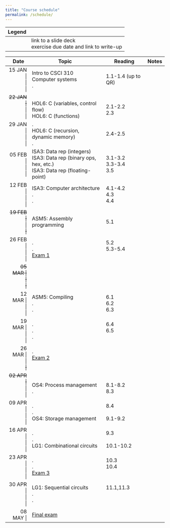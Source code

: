 ```yaml
---
title: "Course schedule"
permalink: /schedule/
---
```


| Legend |   |
| -----: | - |
| <span class="far fa-file-pdf"></span><br><span class="fas fa-pencil-alt"></span> | link to a slide deck<br>exercise due date and link to write-up |

| Date&nbsp;&nbsp;                 | Topic                                                                                                                             | Reading                          | Notes                                                        |
| -------------------------------: | --------------------------------------------------------------------------------------------------------------------------------- | -------------------------------- | ------------------------------------------------------------ |
| 15 JAN \|<br>\|<br>\|            | Intro to CSCI 310<br>Computer systems<br>.                                                                                        | <br>1.1-1.4 (up to QR)<br>&nbsp; | <br>[<span class="far fa-file-pdf"></span>][INTRO]<br>&nbsp; |
| <del>22 JAN \|</del><br>\|<br>\| | <br>HOL6: C (variables, control flow)<br>HOL6: C (functions)                                                                      | <br>2.1-2.2<br>2.3               | <br>[<span class="far fa-file-pdf"></span>][HOL6]<br>&nbsp;  |
| 29 JAN \|<br>\|<br>\|            | .<br>HOL6: C (recursion, dynamic memory)<br>.                                                                                     | <br>2.4-2.5<br>&nbsp;            |                                                              |
| 05 FEB \|<br>\|<br>\|            | ISA3: Data rep (integers)<br>ISA3: Data rep (binary ops, hex, etc.)<br>ISA3: Data rep (floating-point)                            | 3.1-3.2<br>3.3-3.4<br>3.5        | [<span class="far fa-file-pdf"></span>][ISA3-DATA]&nbsp;[<span class="fas fa-pencil-alt"></span>][EX1]<br><br>&nbsp; |
| 12 FEB \|<br>\|<br>\|            | ISA3: Computer architecture<br>.<br>.                                                                                             | 4.1-4.2<br>4.3<br>4.4            | [<span class="far fa-file-pdf"></span>][ISA3-ARCH]<br>[<span class="fas fa-pencil-alt"></span>][EX2]<br>&nbsp; |
| <del>19 FEB \|</del><br>\|<br><del>\|</del> | <br>ASM5: Assembly programming<br>&nbsp;                                                                               | <br>5.1<br>&nbsp;                | <br>[<span class="far fa-file-pdf"></span>][ASM5-ASM]<br>&nbsp; |
| 26 FEB \|<br>\|<br>\|            | .<br>.<br>[Exam 1]                                                                                                                | 5.2<br>5.3-5.4<br>&nbsp;         | [<span class="fas fa-pencil-alt"></span>][EX3]<br><br>&nbsp; |
| <del>05 MAR \|<br>\|<br>\|</del> |                                                                                                                                   |                                  |                                                              |
| 12 MAR \|<br>\|<br>\|            | ASM5: Compiling<br>.<br>.                                                                                                         | 6.1<br>6.2<br>6.3                | [<span class="far fa-file-pdf"></span>][ASM5-COMP]&nbsp;[<span class="fas fa-pencil-alt"></span>][EX4]<br><br>&nbsp; |
| 19 MAR \|<br>\|<br>\|            | .<br>.<br>.                                                                                                                       | 6.4<br>6.5<br>&nbsp;             | <br><br>[<span class="fas fa-pencil-alt"></span>][EX5]       |
| 26 MAR \|<br>\|<br><del>\|</del> | .<br>[Exam 2]<br>&nbsp;                                                                                                           |                                  |                                                              |
| <del>02 APR \|</del><br>\|<br>\| | <br>OS4: Process management<br>.                                                                                                  | <br>8.1-8.2<br>8.3               | <br>[<span class="far fa-file-pdf"></span>][OS4]<br>&nbsp;   |
| 09 APR \|<br>\|<br>\|            | .<br>.<br>OS4: Storage management                                                                                                 | 8.4<br><br>9.1-9.2               | <br>[<span class="fas fa-pencil-alt"></span>][EX6]<br>&nbsp; |
| 16 APR \|<br>\|<br>\|            | .<br>.<br>LG1: Combinational circuits                                                                                             | 9.3<br><br>10.1-10.2             | <br><br>[<span class="far fa-file-pdf"></span>][LG1]         |
| 23 APR \|<br>\|<br>\|            | .<br>.<br>[Exam 3]                                                                                                                | 10.3<br>10.4<br>&nbsp;           | [<span class="fas fa-pencil-alt"></span>][EX7]<br><br>&nbsp; |
| 30 APR \|<br>\|<br>\|            | LG1: Sequential circuits<br>.<br>.                                                                                                | 11.1,11.3<br><br>&nbsp;          | <br><br>[<span class="fas fa-pencil-alt"></span>][EX8]       |
| 08 MAY \|                        | [Final exam]                                                                                                                      |                                  |                                                              |

[Exam 1]:     ../study-guides/exam1/
[Exam 2]:     ../study-guides/exam2/
[Exam 3]:     ../study-guides/exam3/
[Final exam]: ../study-guides/final/
[EX1]: ../exercises/1/
[EX2]: ../exercises/2/
[EX3]: ../exercises/3/
[EX4]: ../exercises/4/
[EX5]: ../exercises/5/
[EX6]: ../exercises/6/
[EX7]: ../exercises/7/
[EX8]: ../exercises/8/
[INTRO]:     ../assets/slides/intro/slides-final.pdf
[HOL6]:      ../assets/slides/hol6/slides-final.pdf
[ASM5-ASM]:  ../assets/slides/asm5/asm/slides-final.pdf
[ASM5-COMP]: ../assets/slides/asm5/compile/slides-final.pdf
[OS4]:       ../assets/slides/os4/slides-final.pdf
[ISA3-DATA]: ../assets/slides/isa3/data/slides-final.pdf
[ISA3-ARCH]: ../assets/slides/isa3/arch/slides-final.pdf
[LG1]:       ../assets/slides/lg1/slides-final.pdf
